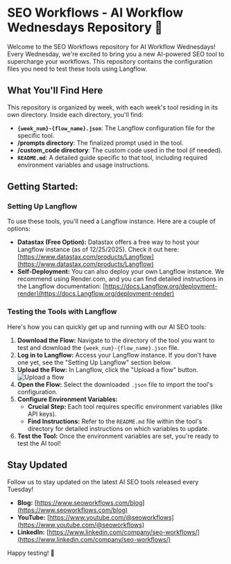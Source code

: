 # SEO Workflows - AI Workflow Wednesdays Repository 🚀

Welcome to the SEO Workflows repository for AI Workflow Wednesdays! Every Wednesday, we're excited to bring you a new AI-powered SEO tool to supercharge your workflows. This repository contains the configuration files you need to test these tools using Langflow.

## What You'll Find Here

This repository is organized by week, with each week's tool residing in its own directory. Inside each directory, you'll find:

- **`{week_num}-{flow_name}.json`**: The Langflow configuration file for the specific tool.
- **/prompts directory**: The finalized prompt used in the tool.
- **/custom_code directory**: The custom code used in the tool (if needed).
- **`README.md`**: A detailed guide specific to that tool, including required environment variables and usage instructions.

## Getting Started:

### Setting Up Langflow

To use these tools, you'll need a Langflow instance. Here are a couple of options:

- **Datastax (Free Option):** Datastax offers a free way to host your Langflow instance (as of 12/25/2025). Check it out here: [https://www.datastax.com/products/Langflow](https://www.datastax.com/products/Langflow)
- **Self-Deployment:** You can also deploy your own Langflow instance. We recommend using Render.com, and you can find detailed instructions in the Langflow documentation: [https://docs.Langflow.org/deployment-render](https://docs.Langflow.org/deployment-render)

### Testing the Tools with Langflow

Here's how you can quickly get up and running with our AI SEO tools:

1.  **Download the Flow:** Navigate to the directory of the tool you want to test and download the `{week_num}-{flow_name}.json` file.
2.  **Log in to Langflow:** Access your Langflow instance. If you don't have one yet, see the "Setting Up Langflow" section below.
3.  **Upload the Flow:** In Langflow, click the "Upload a flow" button.
    ![Upload a flow](./static/upload_a_flow.png)
4.  **Open the Flow:** Select the downloaded `.json` file to import the tool's configuration.
5.  **Configure Environment Variables:**
    - **Crucial Step:** Each tool requires specific environment variables (like API keys).
    - **Find Instructions:** Refer to the `README.md` file within the tool's directory for detailed instructions on which variables to update.
6.  **Test the Tool:** Once the environment variables are set, you're ready to test the AI tool!

## Stay Updated

Follow us to stay updated on the latest AI SEO tools released every Tuesday!

- **Blog:** [https://www.seoworkflows.com/blog](https://www.seoworkflows.com/blog)
- **YouTube:** [https://www.youtube.com/@seoworkflows](https://www.youtube.com/@seoworkflows)
- **LinkedIn:** [https://www.linkedin.com/company/seo-workflows/](https://www.linkedin.com/company/seo-workflows/)

Happy testing! 🚀
